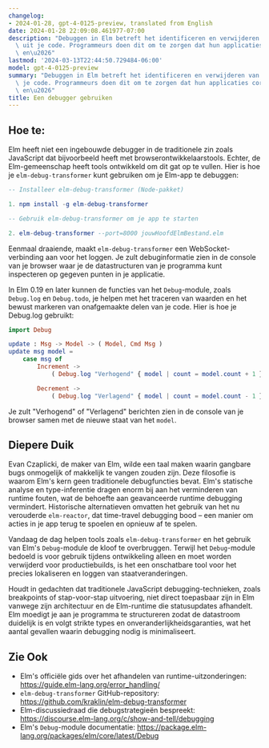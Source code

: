 ```yaml
---
changelog:
- 2024-01-28, gpt-4-0125-preview, translated from English
date: 2024-01-28 22:09:08.461977-07:00
description: "Debuggen in Elm betreft het identificeren en verwijderen van fouten\
  \ uit je code. Programmeurs doen dit om te zorgen dat hun applicaties correct werken\
  \ en\u2026"
lastmod: '2024-03-13T22:44:50.729484-06:00'
model: gpt-4-0125-preview
summary: "Debuggen in Elm betreft het identificeren en verwijderen van fouten uit\
  \ je code. Programmeurs doen dit om te zorgen dat hun applicaties correct werken\
  \ en\u2026"
title: Een debugger gebruiken
---
```


## Hoe te:
Elm heeft niet een ingebouwde debugger in de traditionele zin zoals JavaScript dat bijvoorbeeld heeft met browserontwikkelaarstools. Echter, de Elm-gemeenschap heeft tools ontwikkeld om dit gat op te vullen. Hier is hoe je `elm-debug-transformer` kunt gebruiken om je Elm-app te debuggen:

```Elm
-- Installeer elm-debug-transformer (Node-pakket)

1. npm install -g elm-debug-transformer

-- Gebruik elm-debug-transformer om je app te starten

2. elm-debug-transformer --port=8000 jouwHoofdElmBestand.elm 
```

Eenmaal draaiende, maakt `elm-debug-transformer` een WebSocket-verbinding aan voor het loggen. Je zult debuginformatie zien in de console van je browser waar je de datastructuren van je programma kunt inspecteren op gegeven punten in je applicatie.

In Elm 0.19 en later kunnen de functies van het `Debug`-module, zoals `Debug.log` en `Debug.todo`, je helpen met het traceren van waarden en het bewust markeren van onafgemaakte delen van je code. Hier is hoe je Debug.log gebruikt:

```Elm
import Debug

update : Msg -> Model -> ( Model, Cmd Msg )
update msg model =
    case msg of
        Increment ->
            ( Debug.log "Verhogend" { model | count = model.count + 1 }, Cmd.none )

        Decrement ->
            ( Debug.log "Verlagend" { model | count = model.count - 1 }, Cmd.none )
```

Je zult "Verhogend" of "Verlagend" berichten zien in de console van je browser samen met de nieuwe staat van het `model`.

## Diepere Duik
Evan Czaplicki, de maker van Elm, wilde een taal maken waarin gangbare bugs onmogelijk of makkelijk te vangen zouden zijn. Deze filosofie is waarom Elm's kern geen traditionele debugfuncties bevat. Elm's statische analyse en type-inferentie dragen enorm bij aan het verminderen van runtime fouten, wat de behoefte aan geavanceerde runtime debugging vermindert. Historische alternatieven omvatten het gebruik van het nu verouderde `elm-reactor`, dat time-travel debugging bood – een manier om acties in je app terug te spoelen en opnieuw af te spelen.

Vandaag de dag helpen tools zoals `elm-debug-transformer` en het gebruik van Elm's `Debug`-module de kloof te overbruggen. Terwijl het `Debug`-module bedoeld is voor gebruik tijdens ontwikkeling alleen en moet worden verwijderd voor productiebuilds, is het een onschatbare tool voor het precies lokaliseren en loggen van staatveranderingen.

Houdt in gedachten dat traditionele JavaScript debugging-technieken, zoals breakpoints of stap-voor-stap uitvoering, niet direct toepasbaar zijn in Elm vanwege zijn architectuur en de Elm-runtime die statusupdates afhandelt. Elm moedigt je aan je programma te structureren zodat de datastroom duidelijk is en volgt strikte types en onveranderlijkheidsgaranties, wat het aantal gevallen waarin debugging nodig is minimaliseert.

## Zie Ook
- Elm's officiële gids over het afhandelen van runtime-uitzonderingen: https://guide.elm-lang.org/error_handling/
- `elm-debug-transformer` GitHub-repository: https://github.com/kraklin/elm-debug-transformer
- Elm-discussiedraad die debugstrategieën bespreekt: https://discourse.elm-lang.org/c/show-and-tell/debugging
- Elm's `Debug`-module documentatie: https://package.elm-lang.org/packages/elm/core/latest/Debug
